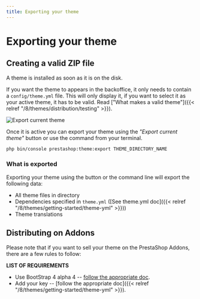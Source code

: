 ```yaml
---
title: Exporting your theme
---
```


# Exporting your theme

## Creating a valid ZIP file

A theme is installed as soon as it is on the disk.

If you want the theme to appears in the backoffice, it only needs to contain a `config/theme.yml` file.
This will only display it, if you want to select it as your active theme, it has to be valid. Read ["What
makes a valid theme"]({{< relref "/8/themes/distribution/testing" >}}).


![Export current theme](../img/export-current-theme.png)

Once it is active you can export your theme using the _"Export current theme"_ button or use the command
from your terminal.

```bash
php bin/console prestashop:theme:export THEME_DIRECTORY_NAME
```

### What is exported

Exporting your theme using the button or the command line will export the following data:

* All theme files in directory
* Dependencies specified in `theme.yml` ([See theme.yml doc]({{< relref "/8/themes/getting-started/theme-yml" >}}))
* Theme translations

## Distributing on Addons

Please note that if you want to sell your theme on the PrestaShop Addons, there are a few rules to follow:

**LIST OF REQUIREMENTS**

* Use BootStrap 4 alpha 4 -- [follow the appropriate doc](https://github.com/twbs/bootstrap/tree/v4.0.0-alpha.4/docs).
* Add your key -- [follow the appropriate doc]({{< relref "/8/themes/getting-started/theme-yml" >}}).
